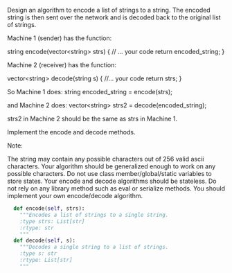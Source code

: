 
Design an algorithm to encode a list of strings to a string. The encoded string is then sent over the network and is decoded back to the original list of strings.


Machine 1 (sender) has the function:

string encode(vector&lt;string&gt; strs) {
  // ... your code
  return encoded_string;
}

Machine 2 (receiver) has the function:

vector&lt;string&gt; decode(string s) {
  //... your code
  return strs;
}



So Machine 1 does:
string encoded_string = encode(strs);



and Machine 2 does:
vector&lt;string&gt; strs2 = decode(encoded_string);



strs2 in Machine 2 should be the same as strs in Machine 1.


Implement the encode and decode methods.


Note:

The string may contain any possible characters out of 256 valid ascii characters. Your algorithm should be generalized enough to work on any possible characters.
Do not use class member/global/static variables to store states. Your encode and decode algorithms should be stateless.
Do not rely on any library method such as eval or serialize methods. You should implement your own encode/decode algorithm.



```python
  def encode(self, strs):
    """Encodes a list of strings to a single string.
    :type strs: List[str]
    :rtype: str
    """
  def decode(self, s):
    """Decodes a single string to a list of strings.
    :type s: str
    :rtype: List[str]
    """
```
